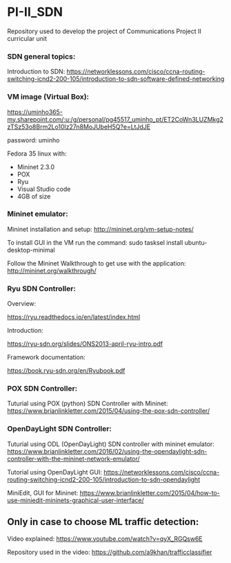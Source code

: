 # PI-II_SDN
Repository used to develop the project of Communications Project II curricular unit

### SDN general topics:

Introduction to SDN:
https://networklessons.com/cisco/ccna-routing-switching-icnd2-200-105/introduction-to-sdn-software-defined-networking

### VM image (Virtual Box): 

https://uminho365-my.sharepoint.com/:u:/g/personal/pg45517_uminho_pt/ET2CoWn3LUZMkg2zTSz53o8Brm2Lo10lz27n8MoJUbeH5Q?e=LtJdJE

password: uminho

Fedora 35 linux with:
 * Mininet 2.3.0
 * POX
 * Ryu
 * Visual Studio code
 * 4GB of size

### Mininet emulator:

Mininet installation and setup:
http://mininet.org/vm-setup-notes/

To install GUI in the VM run the command:
sudo tasksel install ubuntu-desktop-minimal

Follow the Mininet Walkthrough to get use with the application:
http://mininet.org/walkthrough/

### Ryu SDN Controller:

Overview:

https://ryu.readthedocs.io/en/latest/index.html

Introduction:

https://ryu-sdn.org/slides/ONS2013-april-ryu-intro.pdf

Framework documentation:

https://book.ryu-sdn.org/en/Ryubook.pdf

### POX SDN Controller:

Tuturial using POX (python) SDN Controller with Mininet: https://www.brianlinkletter.com/2015/04/using-the-pox-sdn-controller/

 
### OpenDayLight SDN Controller:

Tuturial using ODL (OpenDayLight) SDN controller with mininet emulator:
https://www.brianlinkletter.com/2016/02/using-the-opendaylight-sdn-controller-with-the-mininet-network-emulator/

Tutorial using OpenDayLight GUI: https://networklessons.com/cisco/ccna-routing-switching-icnd2-200-105/introduction-to-sdn-opendaylight

MiniEdit, GUI for Mininet: https://www.brianlinkletter.com/2015/04/how-to-use-miniedit-mininets-graphical-user-interface/


## Only in case to choose ML traffic detection:

Video explained: https://www.youtube.com/watch?v=qyX_RGQsw6E

Repository used in the video: https://github.com/a9khan/trafficclassifier
